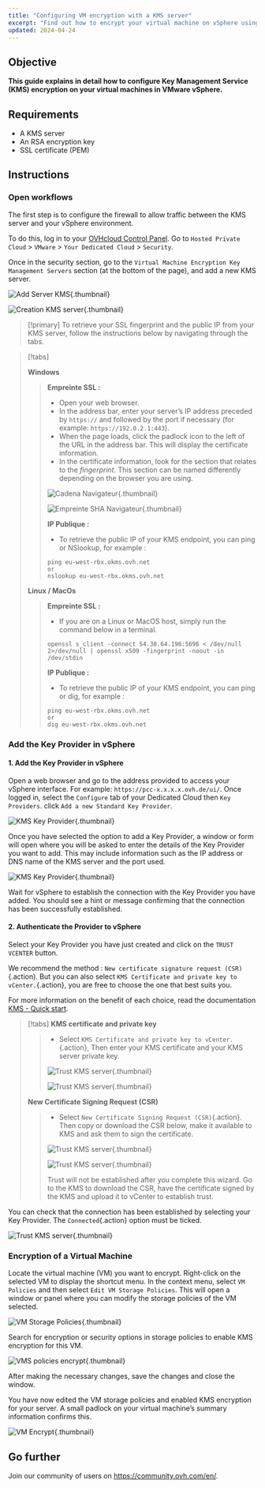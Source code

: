 ```yaml
---
title: "Configuring VM encryption with a KMS server"
excerpt: "Find out how to encrypt your virtual machine on vSphere using a KMS server"
updated: 2024-04-24
---
```


## Objective

**This guide explains in detail how to configure Key Management Service (KMS) encryption on your virtual machines in VMware vSphere.**

## Requirements

- A KMS server  
- An RSA encryption key
- SSL certificate (PEM)

## Instructions

### Open workflows

The first step is to configure the firewall to allow traffic between the KMS server and your vSphere environment.

To do this, log in to your [OVHcloud Control Panel](/links/manager). Go to `Hosted Private Cloud` > `VMware` > `Your Dedicated Cloud` > `Security`.

Once in the security section, go to the `Virtual Machine Encryption Key Management Servers` section (at the bottom of the page), and add a new KMS server.

![Add Server KMS](images/add_kms_server.png){.thumbnail}

![Creation KMS server](images/creation_kms_server.png){.thumbnail}

> [!primary]
> To retrieve your SSL fingerprint and the public IP from your KMS server, follow the instructions below by navigating through the tabs.
>

> [!tabs]
> 
> **Windows**
>>
>> **Empreinte SSL :**
>> - Open your web browser.
>> - In the address bar, enter your server’s IP address preceded by `https://` and followed by the port if necessary (for example: `https://192.0.2.1:443`).
>> - When the page loads, click the padlock icon to the left of the URL in the address bar. This will display the certificate information.
>> - In the certificate information, look for the section that relates to the *fingerprint*. This section can be named differently depending on the browser you are using.<br>
>>
>> ![Cadena Navigateur](images/padlock_website.png){.thumbnail}
>>
>> ![Empreinte SHA Navigateur](images/fingerprint_sha.png){.thumbnail}
>>
>> **IP Publique :**
>>
>> - To retrieve the public IP of your KMS endpoint, you can ping or NSlookup, for example :
>>
>> ```shell
>> ping eu-west-rbx.okms.ovh.net
>> or
>> nslookup eu-west-rbx.okms.ovh.net
>> ```
>>
> **Linux / MacOs**
>>
>> **Empreinte SSL :**
>>
>> - If you are on a Linux or MacOS host, simply run the command below in a terminal.<br>
>>
>> ```shell
>> openssl s_client -connect 54.38.64.196:5696 < /dev/null 2>/dev/null | openssl x509 -fingerprint -noout -in /dev/stdin
>> ```
>>
>> **IP Publique :**
>>
>> - To retrieve the public IP of your KMS endpoint, you can ping or dig, for example :
>>
>> ```shell
>> ping eu-west-rbx.okms.ovh.net
>> or
>> dig eu-west-rbx.okms.ovh.net
>> ```
>>

### Add the Key Provider in vSphere

#### 1. Add the Key Provider in vSphere

Open a web browser and go to the address provided to access your vSphere interface. For example: `https://pcc-x.x.x.x.ovh.de/ui/`.
Once logged in, select the `Configure` tab of your Dedicated Cloud then `Key Providers`. click `Add a new Standard Key Provider`.

![KMS Key Provider](images/kms_key_provider.png){.thumbnail}

Once you have selected the option to add a Key Provider, a window or form will open where you will be asked to enter the details of the Key Provider you want to add. This may include information such as the IP address or DNS name of the KMS server and the port used.

![KMS Key Provider](images/kms_key_provider_2.png){.thumbnail}

Wait for vSphere to establish the connection with the Key Provider you have added. You should see a hint or message confirming that the connection has been successfully established.

#### 2. Authenticate the Provider to vSphere

Select your Key Provider you have just created and click on the `TRUST VCENTER` button.

We recommend the method : `New certificate signature request (CSR)`{.action). But you can also select `KMS Certificate and private key to vCenter.`{.action}, you are free to choose the one that best suits you.

For more information on the benefit of each choice, read the documentation [KMS - Quick start](/pages/manage_and_operate/kms/quick-start).

> [!tabs]
> **KMS certificate and private key**
>>
>> - Select `KMS Certificate and private key to vCenter.`{.action}, Then enter your KMS certificate and your KMS server private key.
>>
>> ![Trust KMS server](images/kms_trust_vcenter.png){.thumbnail}
>>
>> ![Trust KMS server](images/kms_trust_vcenter_2.png){.thumbnail}
>>
>>
> **New Certificate Signing Request (CSR)**
>>
>> - Select `New Certificate Signing Request (CSR)`{.action}. Then copy or download the CSR below, make it available to KMS and ask them to sign the certificate.
>>
>> ![Trust KMS server](images/kms_trust_vcenter_csr.png){.thumbnail}
>>
>> ![Trust KMS server](images/kms_trust_vcenter_csr_2.png){.thumbnail}
>>
>> Trust will not be established after you complete this wizard. Go to the KMS to download the CSR, have the certificate signed by the KMS and upload it to vCenter to establish trust.
>>

You can check that the connection has been established by selecting your Key Provider. The `Connected`{.action} option must be ticked.

![Trust KMS server](images/kms_key_provider_3.png){.thumbnail}

### Encryption of a Virtual Machine

Locate the virtual machine (VM) you want to encrypt. Right-click on the selected VM to display the shortcut menu. In the context menu, select `VM Policies` and then select `Edit VM Storage Policies`. This will open a window or panel where you can modify the storage policies of the VM selected.

![VM Storage Policies](images/vm_policies.png){.thumbnail}

Search for encryption or security options in storage policies to enable KMS encryption for this VM.

![VMS policies encrypt](images/vm_policies_kms_encrypt.png){.thumbnail}

After making the necessary changes, save the changes and close the window.

You have now edited the VM storage policies and enabled KMS encryption for your server. A small padlock on your virtual machine’s summary information confirms this.

![VM Encrypt](images/vm_encrypt.png){.thumbnail}

## Go further <a name="go-further"></a>

Join our community of users on <https://community.ovh.com/en/>.